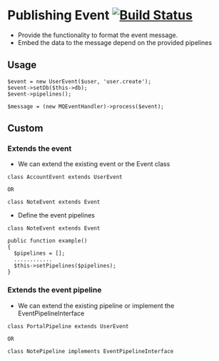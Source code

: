 Publishing Event [![Build Status](https://travis-ci.org/go1com/util_publishing_event.svg?branch=master)](https://travis-ci.org/go1com/util_publishing_event)
====

- Provide the functionality to format the event message.
- Embed the data to the message depend on the provided pipelines

## Usage
```
$event = new UserEvent($user, 'user.create');
$event->setDb($this->db);
$event->pipelines();

$message = (new MQEventHandler)->process($event);
``` 

## Custom

### Extends the event
- We can extend the existing event or the Event class
```
class AccountEvent extends UserEvent

OR

class NoteEvent extends Event
```

- Define the event pipelines
```
class NoteEvent extends Event

public function example()
{
  $pipelines = [];
  ............
  $this->setPipelines($pipelines);
}
```

### Extends the event pipeline
- We can extend the existing pipeline or implement the EventPipelineInterface
```
class PortalPipeline extends UserEvent

OR

class NotePipeline implements EventPipelineInterface
```
